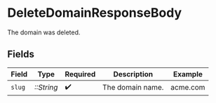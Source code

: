 # DeleteDomainResponseBody

The domain was deleted.


## Fields

| Field              | Type               | Required           | Description        | Example            |
| ------------------ | ------------------ | ------------------ | ------------------ | ------------------ |
| `slug`             | *::String*         | :heavy_check_mark: | The domain name.   | acme.com           |